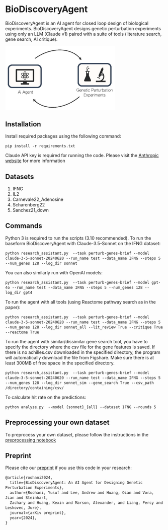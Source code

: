 # BioDiscoveryAgent

BioDiscoveryAgent is an AI agent for closed loop design of 
biological experiments. BioDiscoveryAgent designs genetic perturbation experiments 
using only an LLM (Claude v1) paired with a suite of tools (literature 
search, gene search, AI critique).

<img src="assets/icon.jpg" width="350">

## Installation

Install required packages using the following command:
```
pip install -r requirements.txt
```
Claude API key is required for running the code. Please visit the [Anthropic website](https://docs.anthropic.com/en/docs/getting-access-to-claude) 
for more information

## Datasets

1. IFNG
2. IL2
3. Carnevale22_Adenosine
4. Scharenberg22
5. Sanchez21_down
   
## Commands

Python 3 is required to run the scripts (3.10 recommended). To run the baseform BioDiscoveryAgent with Claude-3.5-Sonnet on the IFNG dataset:

```
python research_assistant.py  --task perturb-genes-brief --model claude-3-5-sonnet-20240620 --run_name test --data_name IFNG --steps 5 --num_genes 128 --log_dir sonnet
```
You can also similarly run with OpenAI models:
```
python research_assistant.py  --task perturb-genes-brief --model gpt-4o --run_name test --data_name IFNG --steps 5 --num_genes 128 --log_dir gpt4
```
To run the agent with all tools (using Reactome pathway search as in the paper):
```
python research_assistant.py  --task perturb-genes-brief --model claude-3-5-sonnet-20240620 --run_name test --data_name IFNG --steps 5 --num_genes 128 --log_dir sonnet_all --lit_review True --critique True --reactome True
```
To run the agent with similar/dissimilar gene search tool, you have to specify the directory where the csv file for the gene features is saved. If there is no achilles.csv downloaded in the specified directory, the program will automatically download the file from Figshare. Make sure there is at least 300MB of free space in the specified directory.
```
python research_assistant.py  --task perturb-genes-brief --model claude-3-5-sonnet-20240620 --run_name test --data_name IFNG --steps 5 --num_genes 128 --log_dir sonnet_sim --gene_search True --csv_path /directory/containing/csv/
```
To calculate hit rate on the predictions:
```
python analyze.py  --model {sonnet}_{all} --dataset IFNG --rounds 5
```



## Preprocessing your own dataset

To preprocess your own dataset, please follow the instructions in the [preprocessing notebook](notebooks/Preprocessing.ipynb)

## Preprint

Please cite our [preprint](http://arxiv.org/abs/2405.17631) if you use this code in your research:

```
@article{roohani2024,
  title={BioDiscoveryAgent: An AI Agent for Designing Genetic Perturbation Experiments},
  author={Roohani, Yusuf and Lee, Andrew and Huang, Qian and Vora, Jian and Steinhart, 
  Zachary and Huang, Kexin and Marson, Alexander, and Liang, Percy and Leskovec, Jure},
  journal={arXiv preprint},
  year={2024},
}
```